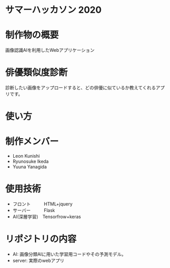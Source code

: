 # サマーハッカソン 2020 
# 制作物の概要
画像認識AIを利用したWebアプリケーション

# 俳優類似度診断
診断したい画像をアップロードすると、どの俳優に似ているか教えてくれるアプリです。
# 使い方
# 制作メンバー
 - Leon Kunishi
 - Ryunosuke Ikeda
 - Yuuna Yanagida
# 使用技術
 - フロント　　　HTML+jquery
 - サーバー　　　Flask
 - AI(深層学習)　Tensorfrow+keras
# リポジトリの内容
 - AI: 画像分類AIに用いた学習用コードやその予測モデル。
 - server: 実際のwebアプリ
